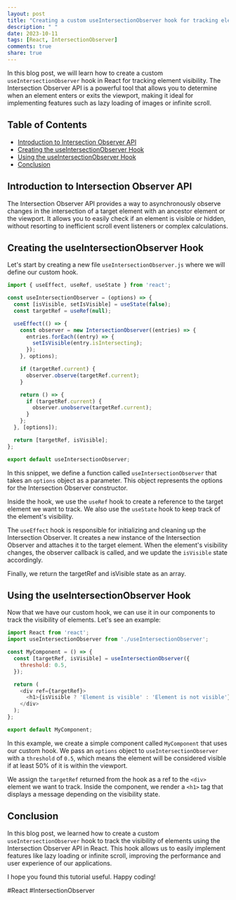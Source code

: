 ```yaml
---
layout: post
title: "Creating a custom useIntersectionObserver hook for tracking element visibility"
description: " "
date: 2023-10-11
tags: [React, IntersectionObserver]
comments: true
share: true
---
```


In this blog post, we will learn how to create a custom `useIntersectionObserver` hook in React for tracking element visibility. The Intersection Observer API is a powerful tool that allows you to determine when an element enters or exits the viewport, making it ideal for implementing features such as lazy loading of images or infinite scroll.

## Table of Contents
- [Introduction to Intersection Observer API](#introduction-to-intersection-observer-api)
- [Creating the useIntersectionObserver Hook](#creating-the-useintersectionobserver-hook)
- [Using the useIntersectionObserver Hook](#using-the-useintersectionobserver-hook)
- [Conclusion](#conclusion)

## Introduction to Intersection Observer API

The Intersection Observer API provides a way to asynchronously observe changes in the intersection of a target element with an ancestor element or the viewport. It allows you to easily check if an element is visible or hidden, without resorting to inefficient scroll event listeners or complex calculations.

## Creating the useIntersectionObserver Hook

Let's start by creating a new file `useIntersectionObserver.js` where we will define our custom hook.

```javascript
import { useEffect, useRef, useState } from 'react';

const useIntersectionObserver = (options) => {
  const [isVisible, setIsVisible] = useState(false);
  const targetRef = useRef(null);

  useEffect(() => {
    const observer = new IntersectionObserver((entries) => {
      entries.forEach((entry) => {
        setIsVisible(entry.isIntersecting);
      });
    }, options);

    if (targetRef.current) {
      observer.observe(targetRef.current);
    }

    return () => {
      if (targetRef.current) {
        observer.unobserve(targetRef.current);
      }
    };
  }, [options]);

  return [targetRef, isVisible];
};

export default useIntersectionObserver;
```

In this snippet, we define a function called `useIntersectionObserver` that takes an `options` object as a parameter. This object represents the options for the Intersection Observer constructor.

Inside the hook, we use the `useRef` hook to create a reference to the target element we want to track. We also use the `useState` hook to keep track of the element's visibility.

The `useEffect` hook is responsible for initializing and cleaning up the Intersection Observer. It creates a new instance of the Intersection Observer and attaches it to the target element. When the element's visibility changes, the observer callback is called, and we update the `isVisible` state accordingly.

Finally, we return the targetRef and isVisible state as an array.

## Using the useIntersectionObserver Hook

Now that we have our custom hook, we can use it in our components to track the visibility of elements. Let's see an example:

```javascript
import React from 'react';
import useIntersectionObserver from './useIntersectionObserver';

const MyComponent = () => {
  const [targetRef, isVisible] = useIntersectionObserver({
    threshold: 0.5,
  });

  return (
    <div ref={targetRef}>
      <h1>{isVisible ? 'Element is visible' : 'Element is not visible'}</h1>
    </div>
  );
};

export default MyComponent;
```

In this example, we create a simple component called `MyComponent` that uses our custom hook. We pass an `options` object to `useIntersectionObserver` with a `threshold` of `0.5`, which means the element will be considered visible if at least 50% of it is within the viewport.

We assign the `targetRef` returned from the hook as a ref to the `<div>` element we want to track. Inside the component, we render a `<h1>` tag that displays a message depending on the visibility state.

## Conclusion

In this blog post, we learned how to create a custom `useIntersectionObserver` hook to track the visibility of elements using the Intersection Observer API in React. This hook allows us to easily implement features like lazy loading or infinite scroll, improving the performance and user experience of our applications.

I hope you found this tutorial useful. Happy coding!

\#React \#IntersectionObserver